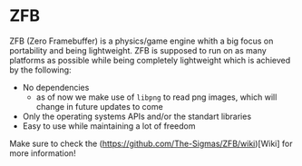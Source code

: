 # ZFB
ZFB (Zero Framebuffer) is a physics/game engine whith a big focus on portability and being lightweight. ZFB is supposed to run on as many platforms as possible while being completely lightweight which is achieved by the following:
- No dependencies
  - as of now we make use of `libpng` to read png images, which will change in future updates to come
- Only the operating systems APIs and/or the standart libraries
- Easy to use while maintaining a lot of freedom

Make sure to check the (https://github.com/The-Sigmas/ZFB/wiki)[Wiki] for more information!
